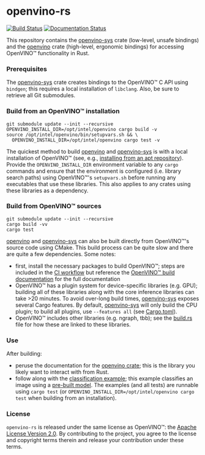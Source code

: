 # openvino-rs

[![Build Status](https://github.com/abrown/openvino-rs/workflows/CI/badge.svg)][ci]
[![Documentation Status](https://docs.rs/openvino/badge.svg)][docs]

This repository contains the [openvino-sys] crate (low-level, unsafe bindings) and the [openvino] crate (high-level, 
ergonomic bindings) for accessing OpenVINO™ functionality in Rust.

[openvino-sys]: crates/openvino-sys
[openvino]: crates/openvino
[upstream]: crates/openvino-sys/upstream
[docs]: https://docs.rs/openvino
[ci]: https://github.com/abrown/openvino-rs/actions?query=workflow%3ACI


### Prerequisites

The [openvino-sys] crate creates bindings to the OpenVINO™ C API using `bindgen`; this requires a local installation of
`libclang`. Also, be sure to retrieve all Git submodules.



### Build from an OpenVINO™ installation

```shell script
git submodule update --init --recursive
OPENVINO_INSTALL_DIR=/opt/intel/openvino cargo build -v
source /opt/intel/openvino/bin/setupvars.sh && \
  OPENVINO_INSTALL_DIR=/opt/intel/openvino cargo test -v
```

The quickest method to build [openvino] and [openvino-sys] is with a local installation of OpenVINO™ (see, e.g., 
[installing from an apt repository][install-apt]). Provide the `OPENVINO_INSTALL_DIR` environment variable to any 
`cargo` commands and ensure that the environment is configured (i.e. library search paths) using OpenVINO™'s 
`setupvars.sh` before running any executables that use these libraries. This also applies to any crates using these 
libraries as a dependency.

[install-apt]: https://docs.openvinotoolkit.org/latest/openvino_docs_install_guides_installing_openvino_apt.html



### Build from OpenVINO™ sources

```shell script
git submodule update --init --recursive
cargo build -vv
cargo test
```

[openvino] and [openvino-sys] can also be built directly from OpenVINO™'s source code using CMake. This build process
can be quite slow and there are quite a few dependencies. Some notes:
 - first, install the necessary packages to build OpenVINO™; steps are included in the [CI workflow](.github/workflows)
   but reference the [OpenVINO™ build documentation](https://github.com/openvinotoolkit/openvino/blob/master/build-instruction.md)
   for the full documentation
 - OpenVINO™ has a plugin system for device-specific libraries (e.g. GPU); building all of these libraries along with the
   core inference libraries can take >20 minutes. To avoid over-long build times, [openvino-sys] exposes several
   Cargo features. By default, [openvino-sys] will only build the CPU plugin; to build all plugins, use 
   `--features all` (see [Cargo.toml](crates/openvino-sys/Cargo.toml)).
 - OpenVINO™ includes other libraries (e.g. ngraph, tbb); see the [build.rs](crates/openvino-sys/build.rs) file for how
   these are linked to these libraries.



### Use

After building:
  - peruse the documentation for the [openvino crate][docs]; this is the library you likely want to interact with from
  Rust.
  - follow along with the [classification example](crates/openvino/tests/classify.rs); this example classifies an image 
  using a [pre-built model](crates/openvino/tests/fixture). The examples (and all tests) are runnable using `cargo test`
  (or `OPENVINO_INSTALL_DIR=/opt/intel/openvino cargo test` when building from an installation).



### License

`openvino-rs` is released under the same license as OpenVINO™: the [Apache License Version 2.0][license]. By 
contributing to the project, you agree to the license and copyright terms therein and release your contribution under
these terms.

[license]: LICENSE
